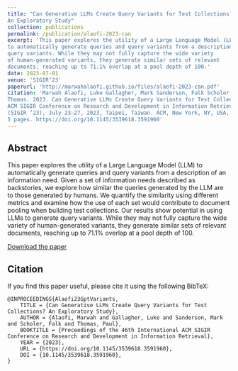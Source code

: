 ```yaml
---
title: "Can Generative LLMs Create Query Variants for Test Collections?
An Exploratory Study"
collection: publications
permalink: /publication/alaofi-2023-can
excerpt: 'This paper explores the utility of a Large Language Model (LLM)
to automatically generate queries and query variants from a description of an information need. the results show potential in using LLMs to generate
query variants. While they may not fully capture the wide variety
of human-generated variants, they generate similar sets of relevant
documents, reaching up to 71.1% overlap at a pool depth of 100.'
date: 2023-07-01
venue: 'SIGIR’23'
paperurl: 'http://marwahalaofi.github.io/files/alaofi-2023-can.pdf'
citation: 'Marwah Alaofi, Luke Gallagher, Mark Sanderson, Falk Scholer, and Paul
Thomas. 2023. Can Generative LLMs Create Query Variants for Test Collections?: An Exploratory Study. In Proceedings of the 46th International
ACM SIGIR Conference on Research and Development in Information Retrieval
(SIGIR ’23), July 23–27, 2023, Taipei, Taiwan. ACM, New York, NY, USA,
5 pages. https://doi.org/10.1145/3539618.3591960'
---
```

## Abstract
This paper explores the utility of a Large Language Model (LLM)
to automatically generate queries and query variants from a description of an information need. Given a set of information needs
described as backstories, we explore how similar the queries generated by the LLM are to those generated by humans. We quantify
the similarity using different metrics and examine how the use of
each set would contribute to document pooling when building test
collections. Our results show potential in using LLMs to generate
query variants. While they may not fully capture the wide variety
of human-generated variants, they generate similar sets of relevant
documents, reaching up to 71.1% overlap at a pool depth of 100.

[Download the paper](http://marwahalaofi.github.io/files/alaofi-2023-can.pdf)

## Citation
If you find this paper useful, please cite it using the following BibTeX:
```
@INPROCEEDINGS{Alaofi23GptVariants,
    TITLE = {Can Generative LLMs Create Query Variants for Test Collections? An Exploratory Study},
    AUTHOR = {Alaofi, Marwah and Gallagher, Luke and Sanderson, Mark and Scholer, Falk and Thomas, Paul},
    BOOKTITLE = {Proceedings of the 46th International ACM SIGIR Conference on Research and Development in Information Retrieval},
    YEAR = {2023},
    URL = {https://doi.org/10.1145/3539618.3591960},
    DOI = {10.1145/3539618.3591960},
}
```
